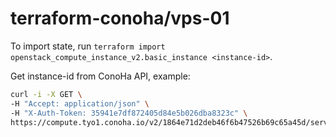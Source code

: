 # terraform-conoha/vps-01
To import state, run `terraform import openstack_compute_instance_v2.basic_instance <instance-id>`.

Get instance-id from ConoHa API, example:

```bash
curl -i -X GET \
-H "Accept: application/json" \
-H "X-Auth-Token: 35941e7df872405d84e5b026dba8323c" \
https://compute.tyo1.conoha.io/v2/1864e71d2deb46f6b47526b69c65a45d/servers
```
